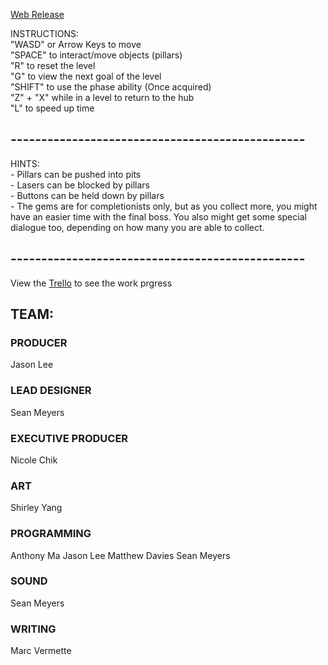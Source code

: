 [Web Release](https://mfdavies.github.io/An-Elysian-Elegy/releases/final-release/index.html)

INSTRUCTIONS:
<br>"WASD"      or Arrow Keys to move
<br>"SPACE"     to interact/move objects (pillars)
<br>"R"         to reset the level
<br>"G"         to view the next goal of the level
<br>"SHIFT"     to use the phase ability (Once acquired)
<br>"Z" + "X"   while in a level to return to the hub
<br>"L"         to speed up time

## ------------------------------------------------

HINTS:
<br>- Pillars can be pushed into pits
<br>- Lasers can be blocked by pillars
<br>- Buttons can be held down by pillars
<br>- The gems are for completionists only, but as 
you collect more, you might have an easier time
with the final boss. You also might get some
special dialogue too, depending on how many you
are able to collect.

## ------------------------------------------------

View the [Trello](https://trello.com/w/starfall250) to see the work prgress

## TEAM: 

### PRODUCER
Jason Lee

### LEAD DESIGNER
Sean Meyers

### EXECUTIVE PRODUCER
Nicole Chik

### ART
Shirley Yang

### PROGRAMMING
Anthony Ma
Jason Lee
Matthew Davies
Sean Meyers

### SOUND
Sean Meyers

### WRITING
Marc Vermette

